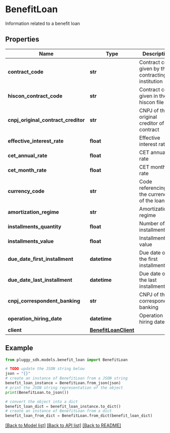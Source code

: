 # BenefitLoan

Information related to a benefit loan

## Properties

Name | Type | Description | Notes
------------ | ------------- | ------------- | -------------
**contract_code** | **str** | Contract code given by the contracting institution | [optional] 
**hiscon_contract_code** | **str** | Contract code given in the hiscon file | 
**cnpj_original_contract_creditor** | **str** | CNPJ of the original creditor of the contract | [optional] 
**effective_interest_rate** | **float** | Effective interest rate | [optional] 
**cet_annual_rate** | **float** | CET annual rate | [optional] 
**cet_month_rate** | **float** | CET monthly rate | [optional] 
**currency_code** | **str** | Code referencing the currency of the loan | [optional] 
**amortization_regime** | **str** | Amortization regime | [optional] 
**installments_quantity** | **float** | Number of installments | [optional] 
**installments_value** | **float** | Installment value | [optional] 
**due_date_first_installment** | **datetime** | Due date of the first installment | [optional] 
**due_date_last_installment** | **datetime** | Due date of the last installment | [optional] 
**cnpj_correspondent_banking** | **str** | CNPJ of the correspondent banking | [optional] 
**operation_hiring_date** | **datetime** | Operation hiring date | [optional] 
**client** | [**BenefitLoanClient**](BenefitLoanClient.md) |  | 

## Example

```python
from pluggy_sdk.models.benefit_loan import BenefitLoan

# TODO update the JSON string below
json = "{}"
# create an instance of BenefitLoan from a JSON string
benefit_loan_instance = BenefitLoan.from_json(json)
# print the JSON string representation of the object
print(BenefitLoan.to_json())

# convert the object into a dict
benefit_loan_dict = benefit_loan_instance.to_dict()
# create an instance of BenefitLoan from a dict
benefit_loan_from_dict = BenefitLoan.from_dict(benefit_loan_dict)
```
[[Back to Model list]](../README.md#documentation-for-models) [[Back to API list]](../README.md#documentation-for-api-endpoints) [[Back to README]](../README.md)


